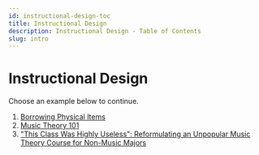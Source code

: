 ```yaml
---
id: instructional-design-toc
title: Instructional Design
description: Instructional Design - Table of Contents
slug: intro
---
```


# Instructional Design

Choose an example below to continue.

1. [Borrowing Physical Items](./borrowing-physical-items)
1. [Music Theory 101](https://www.youtube.com/@musictheory1017/videos)
1. ["This Class Was Highly Useless": Reformulating an Unpopular Music Theory Course for Non-Music Majors](https://ojs.library.osu.edu/index.php/engagingstudents/article/view/7694/6331)